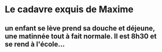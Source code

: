# Le cadavre exquis de Maxime

## un enfant se lève prend sa douche et déjeune, une matinnée tout à fait normale. Il est 8h30 et se rend à l'école...